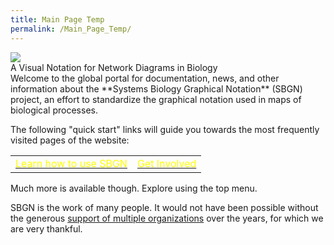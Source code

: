 ```yaml
---
title: Main Page Temp
permalink: /Main_Page_Temp/
---
```


<html>
<img id="mainpagegraphic" src="/skins/SBGN/graphics/sbgn-front-image-v5.gif">

</html>
<div class="pagetitle2">
A Visual Notation for Network Diagrams in Biology

</div>
Welcome to the global portal for documentation, news, and other information about the **Systems Biology Graphical Notation** (SBGN) project, an effort to standardize the graphical notation used in maps of biological processes.

The following "quick start" links will guide you towards the most frequently visited pages of the website:

|                                                                      |                                                                  |
|:--------------------------------------------------------------------:|:----------------------------------------------------------------:|
| [<font color="#ffff00">Learn how to use SBGN](/User_Page "wikilink") | [<font color="#ffff00">Get Involved](/Developer_Page "wikilink") |

Much more is available though. Explore using the top menu.

SBGN is the work of many people. It would not have been possible without the generous [support of multiple organizations](/Contacts#Funding "wikilink") over the years, for which we are very thankful.